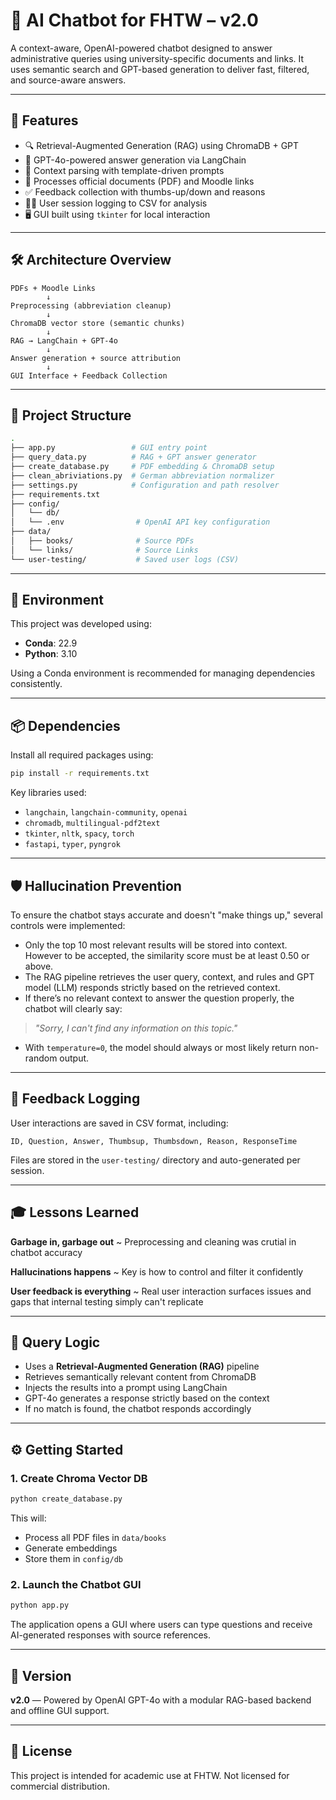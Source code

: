 
# 🤖 AI Chatbot for FHTW – v2.0

A context-aware, OpenAI-powered chatbot designed to answer administrative queries using university-specific documents and links. 
It uses semantic search and GPT-based generation to deliver fast, filtered, and source-aware answers. 

---

## 🚀 Features

- 🔍 Retrieval-Augmented Generation (RAG) using ChromaDB + GPT
- 💬 GPT-4o-powered answer generation via LangChain
- 🧠 Context parsing with template-driven prompts
- 📄 Processes official documents (PDF) and Moodle links
- ✅ Feedback collection with thumbs-up/down and reasons
- 🧑‍💻 User session logging to CSV for analysis
- 🖥️ GUI built using `tkinter` for local interaction

---

## 🛠 Architecture Overview

```text
PDFs + Moodle Links
        ↓
Preprocessing (abbreviation cleanup)
        ↓
ChromaDB vector store (semantic chunks)
        ↓
RAG → LangChain + GPT-4o
        ↓
Answer generation + source attribution
        ↓
GUI Interface + Feedback Collection
```
---

## 📁 Project Structure
```bash
.
├── app.py                 # GUI entry point
├── query_data.py          # RAG + GPT answer generator
├── create_database.py     # PDF embedding & ChromaDB setup
├── clean_abriviations.py  # German abbreviation normalizer
├── settings.py            # Configuration and path resolver
├── requirements.txt
├── config/
│   └── db/               
│   └── .env                # OpenAI API key configuration
├── data/
│   ├── books/              # Source PDFs
│   └── links/              # Source Links
└── user-testing/           # Saved user logs (CSV)
```
---

## 🧰 Environment

This project was developed using:

- **Conda**: 22.9
- **Python**: 3.10

Using a Conda environment is recommended for managing dependencies consistently.

---

## 📦 Dependencies

Install all required packages using:

```bash
pip install -r requirements.txt
```

Key libraries used:

- `langchain`, `langchain-community`, `openai`
- `chromadb`, `multilingual-pdf2text`
- `tkinter`, `nltk`, `spacy`, `torch`
- `fastapi`, `typer`, `pyngrok`

---
## 🛡️ Hallucination Prevention

To ensure the chatbot stays accurate and doesn't "make things up," several controls were implemented:

- Only the top 10 most relevant results will be stored into context. However to be accepted, the similarity score must be at least 0.50 or above.
- The RAG pipeline retrieves the user query, context, and rules and GPT model (LLM) responds strictly based on the retrieved context.
- If there’s no relevant context to answer the question properly, the chatbot will clearly say:
> *"Sorry, I can't find any information on this topic."*
- With `temperature=0`, the model should always or most likely return non-random output.



---

## 🧾 Feedback Logging

User interactions are saved in CSV format, including:

```csv
ID, Question, Answer, Thumbsup, Thumbsdown, Reason, ResponseTime
```

Files are stored in the `user-testing/` directory and auto-generated per session.

---


## 🎓 Lessons Learned


**Garbage in, garbage out**       ~ Preprocessing and cleaning was crutial in chatbot accuracy 

**Hallucinations happens**        ~ Key is how to control and filter it confidently

**User feedback is everything**   ~ Real user interaction surfaces issues and gaps that internal testing simply can't replicate

---

## 🧠 Query Logic

- Uses a **Retrieval-Augmented Generation (RAG)** pipeline
- Retrieves semantically relevant content from ChromaDB
- Injects the results into a prompt using LangChain
- GPT-4o generates a response strictly based on the context
- If no match is found, the chatbot responds accordingly

---
## ⚙️ Getting Started

### 1. Create Chroma Vector DB

```bash
python create_database.py
```

This will:
- Process all PDF files in `data/books`
- Generate embeddings
- Store them in `config/db`

### 2. Launch the Chatbot GUI

```bash
python app.py
```

The application opens a GUI where users can type questions and receive AI-generated responses with source references.

---

## 📌 Version

**v2.0** — Powered by OpenAI GPT-4o with a modular RAG-based backend and offline GUI support.

---

## 📜 License

This project is intended for academic use at FHTW. Not licensed for commercial distribution.

